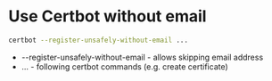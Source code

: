 # Use Certbot without email

```bash
certbot --register-unsafely-without-email ...
```

- --register-unsafely-without-email - allows skipping email address
- ... - following certbot commands (e.g. create certificate)
